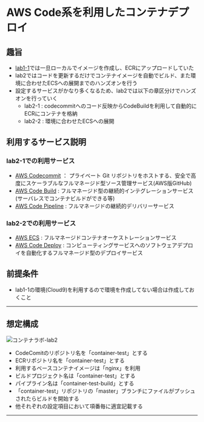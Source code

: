 # AWS Code系を利用したコンテナデプロイ
## 趣旨
- [lab1-1](https://github.com/YoichiSoma/sites/blob/main/docs/lab/container1-1.md)では一旦ローカルでイメージを作成し、ECRにアップロードしていた
- lab2ではコードを更新するだけでコンテナイメージを自動でビルド、また環境に合わせたECSへの展開までのハンズオンを行う
- 設定するサービスがかなり多くなるため、lab2では以下の章区分けでハンズオンを行っていく
   - lab2-1 : codecommitへのコード反映からCodeBuildを利用して自動的にECRにコンテナを格納
   - lab2-2 : 環境に合わせたECSへの展開
 
 ## 利用するサービス説明
 ### lab2-1での利用サービス
 - [AWS Codecommit](https://aws.amazon.com/jp/codecommit/) ： プライベート Git リポジトリをホストする、安全で高度にスケーラブルなフルマネージド型ソース管理サービス(AWS版GitHub)
 - [AWS Code Build](https://aws.amazon.com/jp/codebuild/?nc2=h_ql_prod_dt_cb) : フルマネージド型の継続的インテグレーションサービス (サーバレスでコンテナビルドができる等)
 - [AWS Code Pipeline](https://aws.amazon.com/jp/codepipeline/?nc2=h_ql_prod_dt_cp) : フルマネージドの継続的デリバリーサービス
 ### lab2-2での利用サービス
 - [AWS ECS](https://aws.amazon.com/jp/ecs/?nc2=h_ql_prod_ct_ecs) : フルマネージドコンテナオーケストレーションサービス
 - [AWS Code Deploy](https://aws.amazon.com/jp/codedeploy/?nc2=h_ql_prod_dt_cd) : コンピューティングサービスへのソフトウェアデプロイを自動化するフルマネージド型のデプロイサービス
 
 ## 前提条件
 - lab1-1の環境(Cloud9)を利用するので環境を作成してない場合は作成しておくこと
 
 ---
 ## 想定構成

![コンテナラボ-lab2](https://user-images.githubusercontent.com/125415634/221768001-e4f854fc-6ed1-4bbd-b3fa-ae07d7ca5a9c.png)
- CodeComitのリポジトリ名を「container-test」とする
- ECRリポジトリ名を「container-test」とする
- 利用するベースコンテナイメージは「nginx」を利用
- ビルドプロジェクト名は「container-test」とする
- パイプライン名は「container-test-build」とする
- 「container-test」リポジトリの「master」ブランチにファイルがプッシュされたらビルドを開始する
- 他それぞれの設定項目において項番毎に適宜記載する

---



